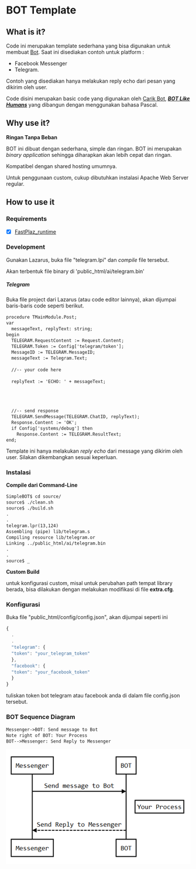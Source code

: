 

# BOT Template

## What is it?

Code ini merupakan template sederhana yang bisa digunakan untuk membuat [Bot](http://www.carik.id "Bot"). Saat ini disediakan contoh untuk platform :
- Facebook Messenger
- Telegram.

Contoh yang disediakan hanya melakukan reply echo dari pesan yang dikirim oleh user.

Code disini merupakan basic code yang digunakan oleh [Carik Bot](http://www.carik.id "Carik Bot"), ***[BOT Like Humans](http://www.carik.id "BOT Like Humans")*** yang dibangun dengan menggunakan bahasa Pascal.

## Why use it?

**Ringan Tanpa Beban**

BOT ini dibuat dengan sederhana, simple dan ringan. BOT ini merupakan  _binary application_ sehingga diharapkan akan lebih cepat dan ringan. 

Kompatibel dengan shared hosting umumnya.

Untuk penggunaan custom, cukup dibutuhkan instalasi Apache Web Server regular.


## How to use it


### Requirements

- [x] [FastPlaz_runtime](http://www.fastplaz.com/)


### Development

Gunakan Lazarus, buka file "telegram.lpi" dan *compile* file tersebut.

Akan terbentuk file binary di 'public_html/ai/telegram.bin'

##### Telegram

Buka file project dari Lazarus (atau code editor lainnya), akan dijumpai baris-baris code seperti berikut.


```delphi
procedure TMainModule.Post;
var
  messageText, replyText: string;
begin
  TELEGRAM.RequestContent := Request.Content;
  TELEGRAM.Token := Config['telegram/token'];
  MessageID := TELEGRAM.MessageID;
  messageText := Telegram.Text;

  //-- your code here

  replyText := 'ECHO: ' + messageText;




  //-- send response
  TELEGRAM.SendMessage(TELEGRAM.ChatID, replyText);
  Response.Content := 'OK';
  if Config['systems/debug'] then
    Response.Content := TELEGRAM.ResultText;
end;    
```

Template ini hanya melakukan *reply echo* dari message yang dikirim oleh user. Silakan dikembangkan sesuai keperluan.

### Instalasi

**Compile dari Command-Line**

```
SimpleBOT$ cd source/
source$ ./clean.sh 
source$ ./build.sh
.
.
telegram.lpr(13,124)
Assembling (pipe) lib/telegram.s
Compiling resource lib/telegram.or
Linking ../public_html/ai/telegram.bin
.
.
source$ _

```

**Custom Build**

untuk konfigurasi custom, misal untuk perubahan path tempat library berada, bisa dilakukan dengan melakukan modifikasi di file **extra.cfg**.



### Konfigurasi

Buka file "public_html/config/config.json",
akan dijumpai seperti ini


```javascript
{
  .
  .
  "telegram": {
  "token": "your_telegram_token"
  },
  "facebook": {
  "token": "your_facebook_token"
  }
}

```
tuliskan token bot telegram atau facebook anda di dalam file config.json tersebut.

      
### BOT Sequence Diagram
                    
```seq
Messenger->BOT: Send message to Bot 
Note right of BOT: Your Process 
BOT-->Messenger: Send Reply to Messenger 

```
![Sequence Diagram](docs/sequence-diagram.png "Sequence Diagram")

